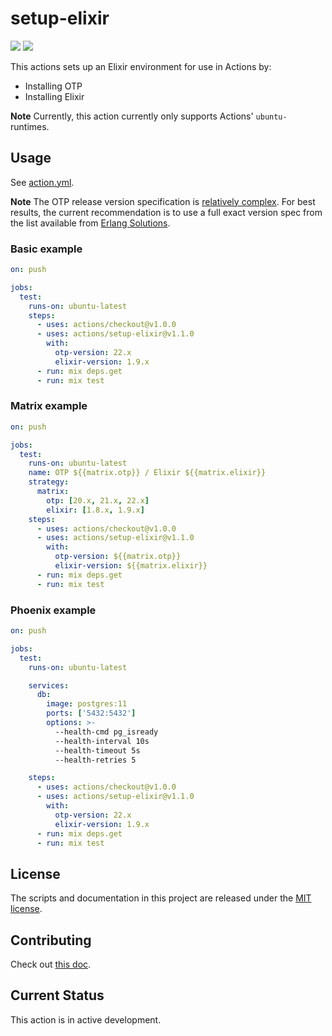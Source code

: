 # setup-elixir

[![](https://github.com/actions/setup-elixir/workflows/Test/badge.svg)](https://github.com/actions/setup-elixir/actions)
[![](https://github.com/actions/setup-elixir/workflows/Licensed/badge.svg)](https://github.com/actions/setup-elixir/actions)

This actions sets up an Elixir environment for use in Actions by:

- Installing OTP
- Installing Elixir

**Note** Currently, this action currently only supports Actions' `ubuntu-` runtimes.

## Usage

See [action.yml](action.yml).

**Note** The OTP release version specification is [relatively
complex](http://erlang.org/doc/system_principles/versions.html#version-scheme).
For best results, the current recommendation is to use a full exact version
spec from the list available from [Erlang
Solutions](https://www.erlang-solutions.com/resources/download.html).

### Basic example

```yaml
on: push

jobs:
  test:
    runs-on: ubuntu-latest
    steps:
      - uses: actions/checkout@v1.0.0
      - uses: actions/setup-elixir@v1.1.0
        with:
          otp-version: 22.x
          elixir-version: 1.9.x
      - run: mix deps.get
      - run: mix test
```

### Matrix example

```yaml
on: push

jobs:
  test:
    runs-on: ubuntu-latest
    name: OTP ${{matrix.otp}} / Elixir ${{matrix.elixir}}
    strategy:
      matrix:
        otp: [20.x, 21.x, 22.x]
        elixir: [1.8.x, 1.9.x]
    steps:
      - uses: actions/checkout@v1.0.0
      - uses: actions/setup-elixir@v1.1.0
        with:
          otp-version: ${{matrix.otp}}
          elixir-version: ${{matrix.elixir}}
      - run: mix deps.get
      - run: mix test
```

### Phoenix example

```yaml
on: push

jobs:
  test:
    runs-on: ubuntu-latest

    services:
      db:
        image: postgres:11
        ports: ['5432:5432']
        options: >-
          --health-cmd pg_isready
          --health-interval 10s
          --health-timeout 5s
          --health-retries 5

    steps:
      - uses: actions/checkout@v1.0.0
      - uses: actions/setup-elixir@v1.1.0
        with:
          otp-version: 22.x
          elixir-version: 1.9.x
      - run: mix deps.get
      - run: mix test
```

## License

The scripts and documentation in this project are released under the [MIT license](LICENSE.md).

## Contributing

Check out [this doc](CONTRIBUTING.md).

## Current Status

This action is in active development.
